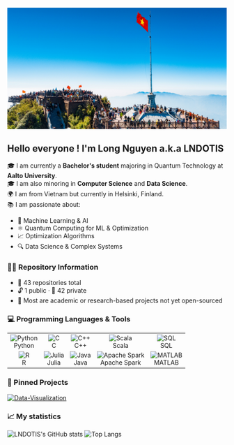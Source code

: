 ![My Profile Picture](https://github.com/LNDOTIS/LNDOTIS/blob/main/background25.jpg)
## Hello everyone ! I'm Long Nguyen a.k.a LNDOTIS
🎓 I am currently a **Bachelor's student** majoring in Quantum Technology at **Aalto University**.  
🎓 I am also minoring in **Computer Science** and **Data Science**.  
🌍 I am from Vietnam but currently in Helsinki, Finland.  
📚 I am passionate about:
- 🧠 Machine Learning & AI
- ⚛️ Quantum Computing for ML & Optimization 
- 📈 Optimization Algorithms  
- 🔍 Data Science & Complex Systems
### 🧑‍💼 Repository Information

-  📁 43 repositories total  
-  🔓 1 public · 🔐 42 private  
-  💼 Most are academic or research-based projects not yet open-sourced
### 💻 Programming Languages & Tools

<table>
  <tr>
    <td align="center">
      <img src="https://upload.wikimedia.org/wikipedia/commons/c/c3/Python-logo-notext.svg" alt="Python" width="60"/><br/>Python
    </td>
    <td align="center">
      <img src="https://upload.wikimedia.org/wikipedia/commons/1/18/C_Programming_Language.svg" alt="C" width="60"/><br/>C
    </td>
    <td align="center">
      <img src="https://upload.wikimedia.org/wikipedia/commons/1/18/ISO_C%2B%2B_Logo.svg" alt="C++" width="60"/><br/>C++
    </td>
    <td align="center">
      <img src="https://upload.wikimedia.org/wikipedia/commons/3/39/Scala-full-color.svg" alt="Scala" width="60"/><br/>Scala
    </td>
    <td align="center">
      <img src="https://upload.wikimedia.org/wikipedia/commons/8/87/Sql_data_base_with_logo.png" alt="SQL" width="60"/><br/>SQL
    </td>
  </tr>
  <tr>
    <td align="center">
      <img src="https://www.r-project.org/logo/Rlogo.png" alt="R" width="60"/><br/>R
    </td>
    <td align="center">
      <img src="https://upload.wikimedia.org/wikipedia/commons/1/1f/Julia_Programming_Language_Logo.svg" alt="Julia" width="60"/><br/>Julia
    </td>
    <td align="center">
      <img src="https://upload.wikimedia.org/wikipedia/en/3/30/Java_programming_language_logo.svg" alt="Java" width="50"/><br/>Java
    </td>
    <td align="center">
      <img src="https://upload.wikimedia.org/wikipedia/commons/f/f3/Apache_Spark_logo.svg" alt="Apache Spark" width="60"/><br/>Apache Spark
    </td>
    <td align="center">
      <img src="https://upload.wikimedia.org/wikipedia/commons/2/21/Matlab_Logo.png" alt="MATLAB" width="60"/><br/>MATLAB
    </td>
  </tr>
</table>




### 📌 Pinned Projects 
[![Data-Visualization](https://github-readme-stats.vercel.app/api/pin/?username=LNDOTIS&repo=Data-Visualization&theme=tokyonight)](https://github.com/LNDOTIS/Data-Visualization)

### 📈 My statistics
![LNDOTIS's GitHub stats](https://github-readme-stats.vercel.app/api?username=LNDOTIS&show_icons=true&theme=radical)
![Top Langs](https://github-readme-stats.vercel.app/api/top-langs/?username=LNDOTIS&layout=compact&theme=radical)
